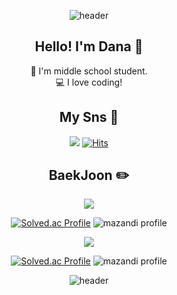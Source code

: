 <div align="center">

![header](https://capsule-render.vercel.app/api?type=waving&color=0:FAB300,100:DE5900&height=200&section=header&text=DanaKim&fontSize=90&fontAlign=70&fontAlignY=40&fontColor=FFFFFF&animation=fadeIn)

## Hello! I'm Dana 🙌
📙 I'm middle school student.  
💻 I love coding!  

## My Sns 📸
<a href="https://adanacoding.tistory.com/" target="_blank"><img src="https://img.shields.io/badge/Blog-23F29C50?style=flat-square&logo=Blogger&logoColor=white"/></a> [![Hits](https://hits.seeyoufarm.com/api/count/incr/badge.svg?url=https%3A%2F%2Fgithub.com%2Fabcdana122%2Fhit-counter&count_bg=%23F2BF5E&title_bg=%23F29C50&icon=github.svg&icon_color=%23FFFFFF&title=hits&edge_flat=false)](https://github.com/abcdana122)
  
## BaekJoon ✏️
<img src="https://img.shields.io/badge/Python-3776AB?style=for-the-badge&logo=Python&logoColor=white">  

[![Solved.ac Profile](http://mazassumnida.wtf/api/v2/generate_badge?boj=coding_dana)](https://solved.ac/coding_dana/)   ![mazandi profile](http://mazandi.herokuapp.com/api?handle=coding_dana&theme=warm)   

<img src="https://img.shields.io/badge/c++-00599C?style=for-the-badge&logo=c%2B%2B&logoColor=white">  

[![Solved.ac Profile](http://mazassumnida.wtf/api/v2/generate_badge?boj=abcdana122)](https://solved.ac/abcdana122/)  ![mazandi profile](http://mazandi.herokuapp.com/api?handle=abcdana122&theme=warm)
  
![header](https://capsule-render.vercel.app/api?type=waving&color=0:FAB300,100:DE5900&height=200&section=footer)
</div>
